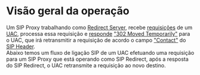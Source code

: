 # Visão geral da operação

Um SIP Proxy trabalhando como [Redirect Server](https://tools.ietf.org/html/rfc3261#page-51), recebe [requisições](https://tools.ietf.org/html/rfc3261#page-27) de um [UAC](https://tools.ietf.org/html/rfc3261#page-34), processa essa requisição e [responde](https://tools.ietf.org/html/rfc3261#page-28) ["302 Moved Temporarily"](https://tools.ietf.org/html/rfc3261#page-184) para o UAC, que irá retransmitir a requisição de acordo o campo ["Contact"](https://tools.ietf.org/html/rfc3261#page-40) do [SIP Header](https://tools.ietf.org/html/rfc3261#page-29).  
Abaixo temos um fluxo de ligação SIP de um UAC efetuando uma requisição para um SIP Proxy que está operando como SIP Redirect, após a resposta do SIP Redirect, o UAC retransmite a requisição ao novo destino.
<!-- imagem draw.io + sngrep -->


